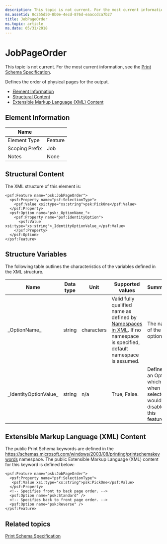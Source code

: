 ```yaml
---
description: This topic is not current. For the most current information, see the Print Schema Specification.
ms.assetid: 0c255d50-8b0e-4ecd-876d-eaaccdca7b27
title: JobPageOrder
ms.topic: article
ms.date: 05/31/2018
---
```


# JobPageOrder

This topic is not current. For the most current information, see the [Print Schema Specification](https://download.microsoft.com/download/D/E/C/DECA6E6B-3E81-48E7-B7EF-6D92A547D03C/print-schema-spec-2-0.zip).

Defines the order of physical pages for the output.

-   [Element Information](#element-information)
-   [Structural Content](#structural-content)
-   [Extensible Markup Language (XML) Content](#extensible-markup-language-xml-content)

## Element Information



| Name                       |                    |
|----------------------------|--------------------|
| Element Type <br/>   | Feature<br/> |
| Scoping Prefix <br/> | Job<br/>     |
| Notes <br/>          | None<br/>    |



 

## Structural Content

The XML structure of this element is:

``` syntax
<psf:Feature name="psk:JobPageOrder">
  <psf:Property name="psf:SelectionType">
    <psf:Value xsi:type="xs:string">psk:PickOne</psf:Value>
  </psf:Property>
  <psf:Option name="psk:_OptionName_">
    <psf:Property name="psf:IdentityOption">
      <psf:Value xsi:type="xs:string">_IdentityOptionValue_</psf:Value>
    </psf:Property>
  </psf:Option>
</psf:Feature>      
```

## Structure Variables

The following table outlines the characteristics of the variables defined in the XML structure.



| Name                               | Data type         | Unit                  | Supported values                                                                                                                                                                      | Summary                                                                      |
|------------------------------------|-------------------|-----------------------|---------------------------------------------------------------------------------------------------------------------------------------------------------------------------------------|------------------------------------------------------------------------------|
| \_OptionName\_<br/>          | string<br/> | characters<br/> | Valid fully qualified name as defined by [Namespaces in XML](https://www.w3.org/TR/1999/REC-xml-names-19990114/). If no namespace is specified, default namespace is assumed.<br/> | The name of the option.<br/>                                           |
| \_IdentityOptionValue\_<br/> | string<br/> | n/a<br/>        | True, False.<br/>                                                                                                                                                               | Defines an Option which when selected would disable this feature.<br/> |



 

## Extensible Markup Language (XML) Content

The public Print Schema keywords are defined in the https://schemas.microsoft.com/windows/2003/08/printing/printschemakeywords namespace. The public Extensible Markup Language (XML) content for this keyword is defined below:

``` syntax
<psf:Feature name="psk:JobPageOrder">
  <psf:Property name="psf:SelectionType">
   <psf:Value xsi:type="xs:string">psk:PickOne</psf:Value>
  </psf:Property>
  <!-- Specifies front to back page order. -->
  <psf:Option name="psk:Standard" />
  <!-- Specifies back to front page order. -->
  <psf:Option name="psk:Reverse" />
</psf:Feature>
```

## Related topics

<dl> <dt>

[Print Schema Specification](https://download.microsoft.com/download/D/E/C/DECA6E6B-3E81-48E7-B7EF-6D92A547D03C/print-schema-spec-2-0.zip)
</dt> </dl>

 

 




